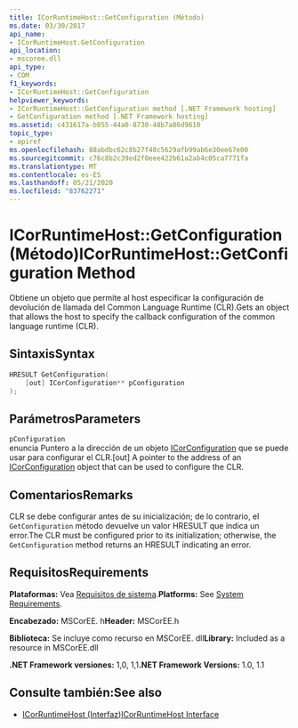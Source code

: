 ```yaml
---
title: ICorRuntimeHost::GetConfiguration (Método)
ms.date: 03/30/2017
api_name:
- ICorRuntimeHost.GetConfiguration
api_location:
- mscoree.dll
api_type:
- COM
f1_keywords:
- ICorRuntimeHost::GetConfiguration
helpviewer_keywords:
- ICorRuntimeHost::GetConfiguration method [.NET Framework hosting]
- GetConfiguration method [.NET Framework hosting]
ms.assetid: c431617a-b055-44a0-8730-48b7a86d9610
topic_type:
- apiref
ms.openlocfilehash: 88abdbc62c8b27f48c5629afb99ab6e30ee67e00
ms.sourcegitcommit: c76c8b2c39ed2f0eee422b61a2ab4c05ca7771fa
ms.translationtype: MT
ms.contentlocale: es-ES
ms.lasthandoff: 05/21/2020
ms.locfileid: "83762271"
---
```

# <a name="icorruntimehostgetconfiguration-method"></a><span data-ttu-id="e787b-102">ICorRuntimeHost::GetConfiguration (Método)</span><span class="sxs-lookup"><span data-stu-id="e787b-102">ICorRuntimeHost::GetConfiguration Method</span></span>
<span data-ttu-id="e787b-103">Obtiene un objeto que permite al host especificar la configuración de devolución de llamada del Common Language Runtime (CLR).</span><span class="sxs-lookup"><span data-stu-id="e787b-103">Gets an object that allows the host to specify the callback configuration of the common language runtime (CLR).</span></span>  
  
## <a name="syntax"></a><span data-ttu-id="e787b-104">Sintaxis</span><span class="sxs-lookup"><span data-stu-id="e787b-104">Syntax</span></span>  
  
```cpp  
HRESULT GetConfiguration(  
    [out] ICorConfiguration** pConfiguration  
);  
```  
  
## <a name="parameters"></a><span data-ttu-id="e787b-105">Parámetros</span><span class="sxs-lookup"><span data-stu-id="e787b-105">Parameters</span></span>  
 `pConfiguration`  
 <span data-ttu-id="e787b-106">enuncia Puntero a la dirección de un objeto [ICorConfiguration](icorconfiguration-interface.md) que se puede usar para configurar el CLR.</span><span class="sxs-lookup"><span data-stu-id="e787b-106">[out] A pointer to the address of an [ICorConfiguration](icorconfiguration-interface.md) object that can be used to configure the CLR.</span></span>  
  
## <a name="remarks"></a><span data-ttu-id="e787b-107">Comentarios</span><span class="sxs-lookup"><span data-stu-id="e787b-107">Remarks</span></span>  
 <span data-ttu-id="e787b-108">CLR se debe configurar antes de su inicialización; de lo contrario, el `GetConfiguration` método devuelve un valor HRESULT que indica un error.</span><span class="sxs-lookup"><span data-stu-id="e787b-108">The CLR must be configured prior to its initialization; otherwise, the `GetConfiguration` method returns an HRESULT indicating an error.</span></span>  
  
## <a name="requirements"></a><span data-ttu-id="e787b-109">Requisitos</span><span class="sxs-lookup"><span data-stu-id="e787b-109">Requirements</span></span>  
 <span data-ttu-id="e787b-110">**Plataformas:** Vea [Requisitos de sistema](../../get-started/system-requirements.md).</span><span class="sxs-lookup"><span data-stu-id="e787b-110">**Platforms:** See [System Requirements](../../get-started/system-requirements.md).</span></span>  
  
 <span data-ttu-id="e787b-111">**Encabezado:** MSCorEE. h</span><span class="sxs-lookup"><span data-stu-id="e787b-111">**Header:** MSCorEE.h</span></span>  
  
 <span data-ttu-id="e787b-112">**Biblioteca:** Se incluye como recurso en MSCorEE. dll</span><span class="sxs-lookup"><span data-stu-id="e787b-112">**Library:** Included as a resource in MSCorEE.dll</span></span>  
  
 <span data-ttu-id="e787b-113">**.NET Framework versiones:** 1,0, 1,1</span><span class="sxs-lookup"><span data-stu-id="e787b-113">**.NET Framework Versions:** 1.0, 1.1</span></span>  
  
## <a name="see-also"></a><span data-ttu-id="e787b-114">Consulte también:</span><span class="sxs-lookup"><span data-stu-id="e787b-114">See also</span></span>

- [<span data-ttu-id="e787b-115">ICorRuntimeHost (Interfaz)</span><span class="sxs-lookup"><span data-stu-id="e787b-115">ICorRuntimeHost Interface</span></span>](icorruntimehost-interface.md)
